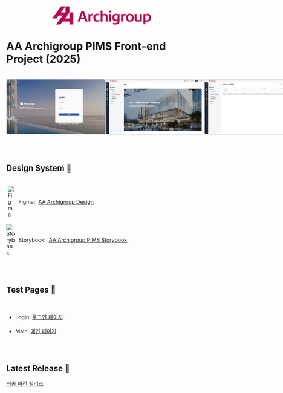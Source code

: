 <div style="display: flex; justify-content: center; align-items: center;">
  <img src="public/images/main-ci.svg" style="height: 50px;" alt="AA Archigroup">
</div>

# AA Archigroup PIMS Front-end Project (2025)

<br />

<div style="display: flex; justify-content: space-between; align-items: center;">
  <img src="./public/images/docs/login_screenshot.png" style="width: 260px; border: 1px solid #ccc; border-radius: 4px; box-shadow: 0 1px 4px 0 rgba(0, 0, 0, 0.08);" alt="login" />
  <img src="./public/images/docs/main_screenshot.png" style="width: 260px; border: 1px solid #ccc; border-radius: 4px; box-shadow: 0 1px 4px 0 rgba(0, 0, 0, 0.08);" alt="main" />
  <img src="./public/images/docs/layout_screenshot.png" style="width: 260px; border: 1px solid #ccc; border-radius: 4px; box-shadow: 0 1px 4px 0 rgba(0, 0, 0, 0.08);" alt="layout" />
</div>

<br /><br />

## Design System 🎨

<br />

<div style="display: flex; justify-content: flex-start; align-items: center; gap: 8px;">
  <img src="https://upload.wikimedia.org/wikipedia/commons/thumb/3/33/Figma-logo.svg/1667px-Figma-logo.svg.png" style="width: 16px; margin: 0 4px;" alt="Figma" />
  Figma: <a href="https://www.figma.com/design/hxiASdNhuQS23DVszS7N7d/PIMS_web_design" target="_blank">AA Archigroup Design</a>
</div>

<br />

<div style="display: flex; justify-content: flex-start; align-items: center; gap: 8px;">
  <img src="https://www.svgrepo.com/show/354397/storybook-icon.svg" style="width: 24px;" alt="Storybook" />
  Storybook: <a href="https://aaarch.storybook.ntils.com/" target="_blank">AA Archigroup PIMS Storybook</a>
</div>

<br /><br />

## Test Pages 🧪

<br />

- Login: [로그인 페이지](https://aaarch.ntils.com/login.html) <br /><br />
- Main: [메인 페이지](https://aaarch.ntils.com)

<br /><br />

## Latest Release 🚀
[최종 버전 릴리스](https://github.com/hwigyeom/aa_archigroup_front/releases/latest)
